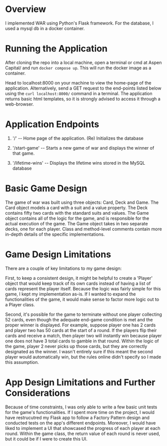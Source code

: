 # Overview

I implemented WAR using Python's Flask framework. For the database, I used a mysql db in a docker container. 

# Running the Application

After cloning the repo into a local machine, open a terminal or cmd at Aspen Capital/ and run <code>docker compose up</code>. This will run the docker image as a container. 
  
  Head to localhost:8000 on your machine to view the home-page of the application. Alternatively, send a GET request to 
  the end-points listed below using the <code>curl localhost:8000/<endpoint></code> command in a terminal. The application returns
  basic html templates, so it is strongly advised to access it through a web-browser.
  
  # Application Endpoints
  
  1. '/' -- Home page of the application. (Re) Initializes the database
  
  2. '/start-game' -- Starts a new game of war and displays the winner of that game.
  
  3. '/lifetime-wins' -- Displays the lifetime wins stored in the MySQL database
  
  # Basic Game Design
  
  The game of war was built using three objects: Card, Deck and Game. The Card object models a card with a suit and a value property. The Deck contains fifty two cards with the standard suits and values. The Game object contains all of the logic for the game, and is responsible for the actual execution of the game. The Game object takes in two separate decks, one for each player. Class and method-level comments contain more in-depth details of the specific implementations. 
  
  # Game Design Limitations 
  There are a couple of key limitations to my game design: 
  
  First, to keep a consistent design, it might be helpful to create a 'Player' object that would keep track of its own cards instead of having a list of cards represent the player itself. Because the logic was fairly simple for this game, I kept my implementation as-is. If I wanted to expand the functionalities of the game, it would make sense to factor more logic out to a Player class.
  
  Second, it's possible for the game to terminate without one player collecting 52 cards, even though the adequate end-game condition is met and the proper winner is displayed. For example, suppose player one has 2 cards and player two has 50 cards at the start of a round. If the players flip their cards and receive a match, then player two will instantly win because player one does not have 3 total cards to gamble in that round. Within the logic of the game, player 2 never picks up those cards, but they are correctly designated as the winner. I wasn't entirely sure if this meant the second player would automatically win, but the rules online didn't specify so I made this assumption. 

  
 # App Design Limitations and Further Considerations
  Because of time constraints, I was only able to write a few basic unit tests for the game's functionalities. If I spent more time on the project, I would
  have restrucutred my Flask app to follow a Factory Pattern design and conducted tests on the app's different endpoints. Moreover, I would have liked to implement a UI that showcased the progress of each player at each round. Within the game class, the return value of each round is never used, but it could be if I were to create this UI.
  
  
  


